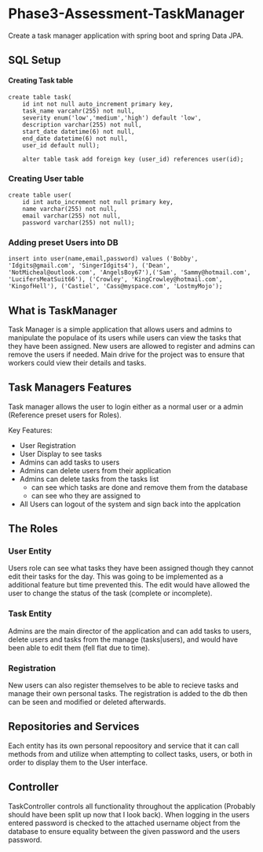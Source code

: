 # Phase3-Assessment-TaskManager
Create a task manager application with spring boot and spring Data JPA.

## SQL Setup

#### Creating Task table
```
create table task(
    id int not null auto_increment primary key,
    task_name varcahr(255) not null,
    severity enum('low','medium','high') default 'low',
    description varchar(255) not null,
    start_date datetime(6) not null,
    end_date datetime(6) not null,
    user_id default null);
    
    alter table task add foreign key (user_id) references user(id);
```

### Creating User table
```
create table user(
    id int auto_increment not null primary key,
    name varchar(255) not null,
    email varchar(255) not null,
    password varchar(255) not null);
```
### Adding preset Users into DB
```
insert into user(name,email,password) values ('Bobby', 'Idgits@gmail.com', 'SingerIdgits4'), ('Dean', 'NotMicheal@outlook.com', 'AngelsBoy67'),('Sam', 'Sammy@hotmail.com', 'LucifersMeatSuit66'), ('Crowley', 'KingCrowley@hotmail.com', 'KingofHell'), ('Castiel', 'Cass@myspace.com', 'LostmyMojo');
```

## What is TaskManager
Task Manager is a simple application that allows users and admins to manipulate the populace of its users while users can view the tasks that they have been assigned. New users are allowed to register and admins can remove the users if needed. Main drive for the project was to ensure that workers could view their details and tasks.

## Task Managers Features
Task manager allows the user to login either as a normal user or a admin (Reference preset users for Roles). 

Key Features:
- User Registration
- User Display to see tasks
- Admins can add tasks to users
- Admins can delete users from their application
- Admins can delete tasks from the tasks list
    - can see which tasks are done and remove them from the database
    - can see who they are assigned to
- All Users can logout of the system and sign back into the applcation

## The Roles

### User Entity
Users role can see what tasks they have been assigned though they cannot edit their tasks for the day. This was going to be implemented as a additional feature but time prevented this. The edit would have allowed the user to change the status of the task (complete or incomplete).

### Task Entity
Admins are the main director of the application and can add tasks to users, delete users and tasks from the manage (tasks|users), and would have been able to edit them (fell flat due to time). 

### Registration
New users can also register themselves to be able to recieve tasks and manage their own personal tasks. The registration is added to the db then can be seen and modified or deleted afterwards.

## Repositories and Services
Each entity has its own personal repoository and service that it can call methods from and utilize when attempting to collect tasks, users, or both in order to display them to the User interface.

## Controller
TaskController controls all functionality throughout the application (Probably should have been split up now that I look back). When logging in the users entered password is checked to the attached username object from the database to ensure equality between the given password and the users password.

